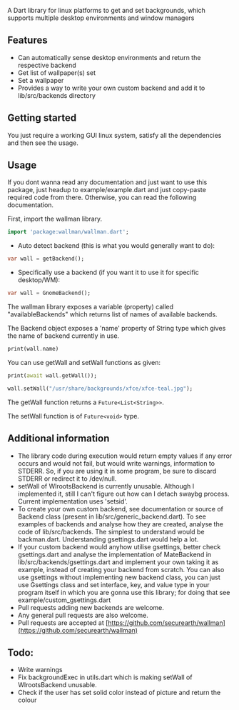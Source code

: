 A Dart library for linux platforms to get and set backgrounds, which supports multiple desktop environments and window managers

## Features

- Can automatically sense desktop environments and return the respective backend
- Get list of wallpaper(s) set
- Set a wallpaper
- Provides a way to write your own custom backend and add it to lib/src/backends directory

## Getting started

You just require a working GUI linux system, satisfy all the dependencies and then see the usage.

## Usage
If you dont wanna read any documentation and just want to use this package, just headup to example/example.dart and just copy-paste required code from there. Otherwise, you can read the following documentation.

First, import the wallman library.
```dart
import 'package:wallman/wallman.dart';
```

- Auto detect backend (this is what you would generally want to do):
```dart
var wall = getBackend();
```
- Specifically use a backend (if you want it to use it for specific desktop/WM):
```dart
var wall = GnomeBackend();
```

The wallman library exposes a variable (property) called "availableBackends" which returns list of names of available backends.

The Backend object exposes a 'name' property of String type which gives the name of backend currently in use.

```dart
print(wall.name)
```

You can use getWall and setWall functions as given:

```dart
print(await wall.getWall());

wall.setWall("/usr/share/backgrounds/xfce/xfce-teal.jpg");
```

The getWall function returns a ```Future<List<String>>```.

The setWall function is of ```Future<void>``` type.

## Additional information

- The library code during execution would return empty values if any error occurs and would not fail, but would write warnings, information to STDERR. So, if you are using it in some program, be sure to discard STDERR or redirect it to /dev/null.
- setWall of WlrootsBackend is currently unusable. Although I implemented it, still I can't figure out how can I detach swaybg process. Current implementation uses 'setsid'.
- To create your own custom backend, see documentation or source of Backend class (present in lib/src/generic_backend.dart). To see examples of backends and analyse how they are created, analyse the code of lib/src/backends. The simplest to understand would be backman.dart. Understanding gsettings.dart would help a lot.
- If your custom backend would anyhow utilise gsettings, better check gsettings.dart and analyse the implementation of MateBackend in lib/src/backends/gsettings.dart and implement your own taking it as example, instead of creating your backend from scratch. You can also use gsettings without implementing new backend class, you can just use Gsettings class and set interface, key, and value type in your program itself in which you are gonna use this library; for doing that see example/custom_gsettings.dart
- Pull requests adding new backends are welcome.
- Any general pull requests are also welcome.
- Pull requests are accepted at [https://github.com/securearth/wallman](https://github.com/securearth/wallman)

## Todo:
 - Write warnings
 - Fix backgroundExec in utils.dart which is making setWall of WlrootsBackend unusable.
 - Check if the user has set solid color instead of picture and return the colour